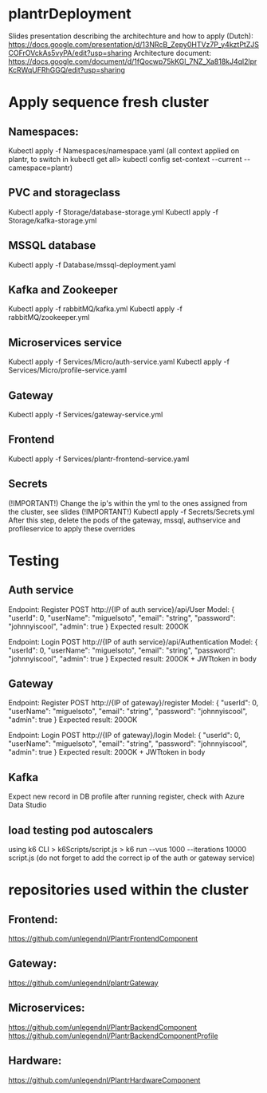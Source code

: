 # plantrDeployment

Slides presentation describing the architechture and how to apply (Dutch): https://docs.google.com/presentation/d/13NRcB_Zepy0HTVz7P_y4kztPtZJSCOFrOVckAs5vyPA/edit?usp=sharing
Architecture document: https://docs.google.com/document/d/1fQocwp75kKGl_7NZ_Xa818kJ4ql2lprKcRWqUFRhGGQ/edit?usp=sharing
# Apply sequence fresh cluster

##  Namespaces:
Kubectl apply -f Namespaces/namespace.yaml
(all context applied on plantr, to switch in kubectl get all> kubectl config set-context --current --camespace=plantr)

##  PVC and storageclass
Kubectl apply -f Storage/database-storage.yml
Kubectl apply -f Storage/kafka-storage.yml

##  MSSQL database 
Kubectl apply -f Database/mssql-deployment.yaml

##  Kafka and Zookeeper
Kubectl apply -f rabbitMQ/kafka.yml
Kubectl apply -f rabbitMQ/zookeeper.yml

##  Microservices service
Kubectl apply -f Services/Micro/auth-service.yaml
Kubectl apply -f Services/Micro/profile-service.yaml

##  Gateway
Kubectl apply -f Services/gateway-service.yml

##  Frontend 
Kubectl apply -f Services/plantr-frontend-service.yaml

##  Secrets
(!IMPORTANT!) Change the ip's within the yml to the ones assigned from the cluster, see slides (!IMPORTANT!)
Kubectl apply -f Secrets/Secrets.yml
After this step, delete the pods of the gateway, mssql, authservice and profileservice to apply these overrides

# Testing

## Auth service
Endpoint: Register
POST http://{IP of auth service}/api/User
Model:
{
  "userId": 0,
  "userName": "miguelsoto",
  "email": "string",
  "password": "johnnyiscool",
  "admin": true
}
Expected result: 200OK

Endpoint: Login
POST http://{IP of auth service}/api/Authentication
Model:
{
  "userId": 0,
  "userName": "miguelsoto",
  "email": "string",
  "password": "johnnyiscool",
  "admin": true
}
Expected result: 200OK + JWTtoken in body

## Gateway
Endpoint: Register
POST http://{IP of gateway}/register
Model:
{
  "userId": 0,
  "userName": "miguelsoto",
  "email": "string",
  "password": "johnnyiscool",
  "admin": true
}
Expected result: 200OK

Endpoint: Login
POST http://{IP of gateway}/login
Model:
{
  "userId": 0,
  "userName": "miguelsoto",
  "email": "string",
  "password": "johnnyiscool",
  "admin": true
}
Expected result: 200OK + JWTtoken in body

##  Kafka
Expect new record in DB profile after running register, check with Azure Data Studio

##  load testing pod autoscalers
using k6 CLI > k6Scripts/script.js > k6 run --vus 1000 --iterations 10000 script.js (do not forget to add the correct ip of the auth or gateway service)

# repositories used within the cluster
##  Frontend:
https://github.com/unlegendnl/PlantrFrontendComponent 
##  Gateway:
https://github.com/unlegendnl/plantrGateway 
##  Microservices: 
https://github.com/unlegendnl/PlantrBackendComponent 
https://github.com/unlegendnl/PlantrBackendComponentProfile
##  Hardware: 
https://github.com/unlegendnl/PlantrHardwareComponent


